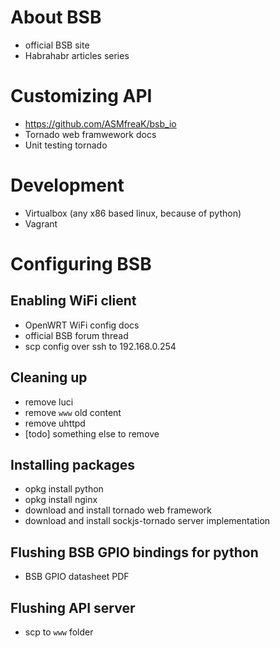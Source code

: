 # About BSB
 - official BSB site
 - Habrahabr articles series

# Customizing API
 - https://github.com/ASMfreaK/bsb_io
 - Tornado web framwework docs
 - Unit testing tornado

# Development
 - Virtualbox (any x86 based linux, because of python)
 - Vagrant

# Configuring BSB

## Enabling WiFi client
 - OpenWRT WiFi config docs
 - official BSB forum thread
 - scp config over ssh to 192.168.0.254

## Cleaning up
 - remove luci
 - remove `www` old content
 - remove uhttpd
 - [todo] something else to remove

## Installing packages
 - opkg install python
 - opkg install nginx
 - download and install tornado web framework
 - download and install sockjs-tornado server implementation

## Flushing BSB GPIO bindings for python
 - BSB GPIO datasheet PDF

## Flushing API server
 - scp to `www` folder